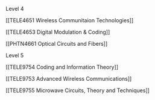 Level 4

[[TELE4651 Wireless Communitaion Technologies]]

[[TELE4653 Digital Modulation & Coding]]

[[PHTN4661 Optical Circuits and Fibers]]

  

Level 5

[[TELE9754 Coding and Information Theory]]

[[TELE9753 Advanced Wireless Communications]]

[[TELE9755 Microwave Circuits, Theory and Techniques]]